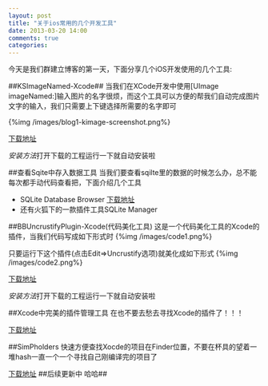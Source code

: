 ```yaml
---
layout: post
title: "关于ios常用的几个开发工具"
date: 2013-03-20 14:00
comments: true
categories: 
---
```

今天是我们群建立博客的第一天，下面分享几个iOS开发使用的几个工具:

##KSImageNamed-Xcode##
当我们在XCode开发中使用[UImage imageNamed:]输入图片的名字很烦，而这个工具可以方便的帮我们自动完成图片文字的输入，我们只需要上下键选择所需要的名字即可

{%img /images/blog1-kimage-screenshot.png%}

[下载地址](https://github.com/ksuther/KSImageNamed-Xcode)

*安装方法*打开下载的工程运行一下就自动安装啦

##查看Sqite中存入数据工具
当我们要查看sqilte里的数据的时候怎么办，总不能每次都手动代码查看把，下面介绍几个工具

* SQLite Database Browser [下载地址](http://sourceforge.net/projects/sqlitebrowser/)
* 还有火狐下的一款插件工具SQLite Manager

##BBUncrustifyPlugin-Xcode(代码美化工具)
这是一个代码美化工具的Xcode的插件，当我们代码写成如下形式时
{%img /images/code1.png%}

只要运行下这个插件(点击Edit=>Uncrustify选项)就美化成如下形式
{%img /images/code2.png%}

[下载地址](https://github.com/benoitsan/BBUncrustifyPlugin-Xcode)

*安装方法*打开下载的工程运行一下就自动安装啦

##Xcode中完美的插件管理工具
在也不要去愁去寻找Xcode的插件了！！！

[下载地址](https://github.com/mneorr/alcatraz-packages)

##SimPholders
快速方便查找Xocde的项目在Finder位置，不要在杯具的望着一堆hash一直一个一个寻找自己刚编译完的项目了

[下载地址](http://simpholders.com/)
##后续更新中 哈哈##